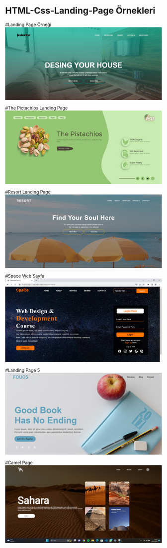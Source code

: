 # HTML-Css-Landing-Page Örnekleri
#Landing Page Örneği
![resim](https://github.com/ozcann159/HTML-Css-Landing-Page/blob/main/Landing%20Page/Ekran%20g%C3%B6r%C3%BCnt%C3%BCs%C3%BC%202023-03-12%20132129.png)

#The Pictachios Landing Page
![resim](https://github.com/ozcann159/HTML-Css-Landing-Page/blob/main/The%20pictachios/Ads%C4%B1z.png)

#Resort Landing Page
![resim](https://github.com/ozcann159/HTML-Css-Landing-Page/blob/main/Resort%20Web%20Site/Ads%C4%B1z.png)

#Space Web Sayfa
![resim](https://github.com/ozcann159/HTML-Css-Landing-Page/blob/main/Web%20site/Webpage%20Desing%20-%20Google%20Chrome%2018.03.2023%2017_06_52.png)

#Landing Page 5
![resim](https://github.com/ozcann159/HTML-Css-Landing-Page/blob/main/Landing%20Page5/Ekran%20g%C3%B6r%C3%BCnt%C3%BCs%C3%BC%202023-03-22%20212008.png)

#Camel Page
![resim](https://github.com/ozcann159/HTML-Css-Landing-Page/blob/main/Camel%20Page/Ekran%20g%C3%B6r%C3%BCnt%C3%BCs%C3%BC%202023-03-24%20030347.png)
